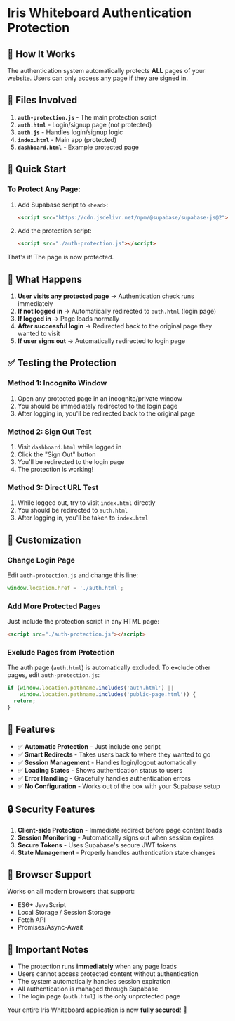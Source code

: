 # Iris Whiteboard Authentication Protection

## 🔐 How It Works

The authentication system automatically protects **ALL** pages of your website. Users can only access any page if they are signed in.

## 📁 Files Involved

1. **`auth-protection.js`** - The main protection script
2. **`auth.html`** - Login/signup page (not protected)
3. **`auth.js`** - Handles login/signup logic
4. **`index.html`** - Main app (protected)
5. **`dashboard.html`** - Example protected page

## 🚀 Quick Start

### To Protect Any Page:
1. Add Supabase script to `<head>`:
   ```html
   <script src="https://cdn.jsdelivr.net/npm/@supabase/supabase-js@2"></script>
   ```

2. Add the protection script:
   ```html
   <script src="./auth-protection.js"></script>
   ```

That's it! The page is now protected.

## 🎯 What Happens

1. **User visits any protected page** → Authentication check runs immediately
2. **If not logged in** → Automatically redirected to `auth.html` (login page)
3. **If logged in** → Page loads normally
4. **After successful login** → Redirected back to the original page they wanted to visit
5. **If user signs out** → Automatically redirected to login page

## ✅ Testing the Protection

### Method 1: Incognito Window
1. Open any protected page in an incognito/private window
2. You should be immediately redirected to the login page
3. After logging in, you'll be redirected back to the original page

### Method 2: Sign Out Test
1. Visit `dashboard.html` while logged in
2. Click the "Sign Out" button
3. You'll be redirected to the login page
4. The protection is working!

### Method 3: Direct URL Test
1. While logged out, try to visit `index.html` directly
2. You should be redirected to `auth.html`
3. After logging in, you'll be taken to `index.html`

## 🔧 Customization

### Change Login Page
Edit `auth-protection.js` and change this line:
```javascript
window.location.href = './auth.html';
```

### Add More Protected Pages
Just include the protection script in any HTML page:
```html
<script src="./auth-protection.js"></script>
```

### Exclude Pages from Protection
The auth page (`auth.html`) is automatically excluded. To exclude other pages, edit `auth-protection.js`:
```javascript
if (window.location.pathname.includes('auth.html') || 
    window.location.pathname.includes('public-page.html')) {
  return;
}
```

## 🎨 Features

- ✅ **Automatic Protection** - Just include one script
- ✅ **Smart Redirects** - Takes users back to where they wanted to go
- ✅ **Session Management** - Handles login/logout automatically
- ✅ **Loading States** - Shows authentication status to users
- ✅ **Error Handling** - Gracefully handles authentication errors
- ✅ **No Configuration** - Works out of the box with your Supabase setup

## 🔒 Security Features

1. **Client-side Protection** - Immediate redirect before page content loads
2. **Session Monitoring** - Automatically signs out when session expires
3. **Secure Tokens** - Uses Supabase's secure JWT tokens
4. **State Management** - Properly handles authentication state changes

## 📱 Browser Support

Works on all modern browsers that support:
- ES6+ JavaScript
- Local Storage / Session Storage
- Fetch API
- Promises/Async-Await

## 🚨 Important Notes

- The protection runs **immediately** when any page loads
- Users cannot access protected content without authentication
- The system automatically handles session expiration
- All authentication is managed through Supabase
- The login page (`auth.html`) is the only unprotected page

Your entire Iris Whiteboard application is now **fully secured**! 🎉
